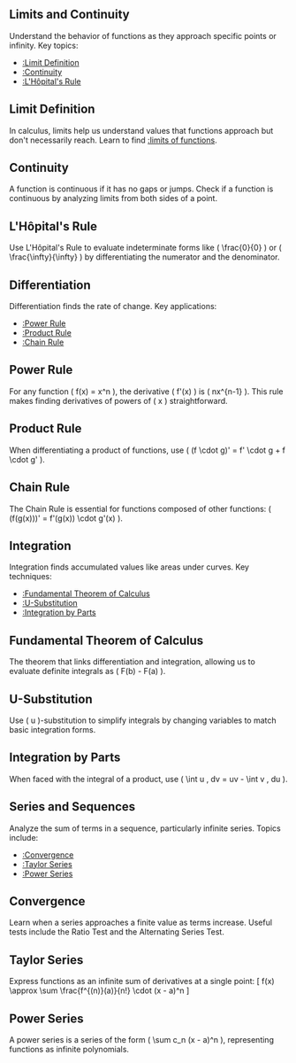 <script src="https://cdn.jsdelivr.net/gh/ncase/nutshell/nutshell.min.js"></script>

## Limits and Continuity

Understand the behavior of functions as they approach specific points or infinity. Key topics:
- [:Limit Definition](#Limit-Definition)
- [:Continuity](#Continuity)
- [:L'Hôpital's Rule](#LHpitals-Rule)

## Limit Definition

In calculus, limits help us understand values that functions approach but don't necessarily reach. Learn to find [:limits of functions](https://en.wikipedia.org/wiki/Limit_of_a_function).

## Continuity

A function is continuous if it has no gaps or jumps. Check if a function is continuous by analyzing limits from both sides of a point.

## L'Hôpital's Rule

Use L'Hôpital's Rule to evaluate indeterminate forms like \( \frac{0}{0} \) or \( \frac{\infty}{\infty} \) by differentiating the numerator and the denominator.

## Differentiation

Differentiation finds the rate of change. Key applications:
- [:Power Rule](#Power-Rule)
- [:Product Rule](#Product-Rule)
- [:Chain Rule](#Chain-Rule)

## Power Rule

For any function \( f(x) = x^n \), the derivative \( f'(x) \) is \( nx^{n-1} \). This rule makes finding derivatives of powers of \( x \) straightforward.

## Product Rule

When differentiating a product of functions, use \( (f \cdot g)' = f' \cdot g + f \cdot g' \).

## Chain Rule

The Chain Rule is essential for functions composed of other functions: \( (f(g(x)))' = f'(g(x)) \cdot g'(x) \).

## Integration

Integration finds accumulated values like areas under curves. Key techniques:
- [:Fundamental Theorem of Calculus](#Fundamental-Theorem)
- [:U-Substitution](#U-Substitution)
- [:Integration by Parts](#Integration-By-Parts)

## Fundamental Theorem of Calculus

The theorem that links differentiation and integration, allowing us to evaluate definite integrals as \( F(b) - F(a) \).

## U-Substitution

Use \( u \)-substitution to simplify integrals by changing variables to match basic integration forms.

## Integration by Parts

When faced with the integral of a product, use \( \int u \, dv = uv - \int v \, du \).

## Series and Sequences

Analyze the sum of terms in a sequence, particularly infinite series. Topics include:
- [:Convergence](#Convergence)
- [:Taylor Series](#Taylor-Series)
- [:Power Series](#Power-Series)

## Convergence

Learn when a series approaches a finite value as terms increase. Useful tests include the Ratio Test and the Alternating Series Test.

## Taylor Series

Express functions as an infinite sum of derivatives at a single point: 
\[
f(x) \approx \sum \frac{f^{(n)}(a)}{n!} \cdot (x - a)^n
\]

## Power Series

A power series is a series of the form \( \sum c_n (x - a)^n \), representing functions as infinite polynomials.

